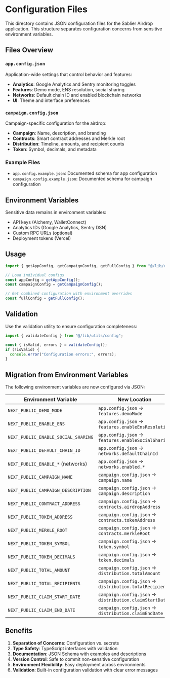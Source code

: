 # Configuration Files

This directory contains JSON configuration files for the Sablier Airdrop application. This structure separates
configuration concerns from sensitive environment variables.

## Files Overview

### `app.config.json`

Application-wide settings that control behavior and features:

- **Analytics**: Google Analytics and Sentry monitoring toggles
- **Features**: Demo mode, ENS resolution, social sharing
- **Networks**: Default chain ID and enabled blockchain networks
- **UI**: Theme and interface preferences

### `campaign.config.json`

Campaign-specific configuration for the airdrop:

- **Campaign**: Name, description, and branding
- **Contracts**: Smart contract addresses and Merkle root
- **Distribution**: Timeline, amounts, and recipient counts
- **Token**: Symbol, decimals, and metadata

### Example Files

- `app.config.example.json`: Documented schema for app configuration
- `campaign.config.example.json`: Documented schema for campaign configuration

## Environment Variables

Sensitive data remains in environment variables:

- API keys (Alchemy, WalletConnect)
- Analytics IDs (Google Analytics, Sentry DSN)
- Custom RPC URLs (optional)
- Deployment tokens (Vercel)

## Usage

```typescript
import { getAppConfig, getCampaignConfig, getFullConfig } from "@/lib/utils/config";

// Load individual configs
const appConfig = getAppConfig();
const campaignConfig = getCampaignConfig();

// Get combined configuration with environment overrides
const fullConfig = getFullConfig();
```

## Validation

Use the validation utility to ensure configuration completeness:

```typescript
import { validateConfig } from "@/lib/utils/config";

const { isValid, errors } = validateConfig();
if (!isValid) {
  console.error("Configuration errors:", errors);
}
```

## Migration from Environment Variables

The following environment variables are now configured via JSON:

| Environment Variable                | New Location                                            |
| ----------------------------------- | ------------------------------------------------------- |
| `NEXT_PUBLIC_DEMO_MODE`             | `app.config.json` → `features.demoMode`                 |
| `NEXT_PUBLIC_ENABLE_ENS`            | `app.config.json` → `features.enableEnsResolution`      |
| `NEXT_PUBLIC_ENABLE_SOCIAL_SHARING` | `app.config.json` → `features.enableSocialSharing`      |
| `NEXT_PUBLIC_DEFAULT_CHAIN_ID`      | `app.config.json` → `networks.defaultChainId`           |
| `NEXT_PUBLIC_ENABLE_*` (networks)   | `app.config.json` → `networks.enabled.*`                |
| `NEXT_PUBLIC_CAMPAIGN_NAME`         | `campaign.config.json` → `campaign.name`                |
| `NEXT_PUBLIC_CAMPAIGN_DESCRIPTION`  | `campaign.config.json` → `campaign.description`         |
| `NEXT_PUBLIC_CONTRACT_ADDRESS`      | `campaign.config.json` → `contracts.airdropAddress`     |
| `NEXT_PUBLIC_TOKEN_ADDRESS`         | `campaign.config.json` → `contracts.tokenAddress`       |
| `NEXT_PUBLIC_MERKLE_ROOT`           | `campaign.config.json` → `contracts.merkleRoot`         |
| `NEXT_PUBLIC_TOKEN_SYMBOL`          | `campaign.config.json` → `token.symbol`                 |
| `NEXT_PUBLIC_TOKEN_DECIMALS`        | `campaign.config.json` → `token.decimals`               |
| `NEXT_PUBLIC_TOTAL_AMOUNT`          | `campaign.config.json` → `distribution.totalAmount`     |
| `NEXT_PUBLIC_TOTAL_RECIPIENTS`      | `campaign.config.json` → `distribution.totalRecipients` |
| `NEXT_PUBLIC_CLAIM_START_DATE`      | `campaign.config.json` → `distribution.claimStartDate`  |
| `NEXT_PUBLIC_CLAIM_END_DATE`        | `campaign.config.json` → `distribution.claimEndDate`    |

## Benefits

1. **Separation of Concerns**: Configuration vs. secrets
2. **Type Safety**: TypeScript interfaces with validation
3. **Documentation**: JSON Schema with examples and descriptions
4. **Version Control**: Safe to commit non-sensitive configuration
5. **Environment Flexibility**: Easy deployment across environments
6. **Validation**: Built-in configuration validation with clear error messages
